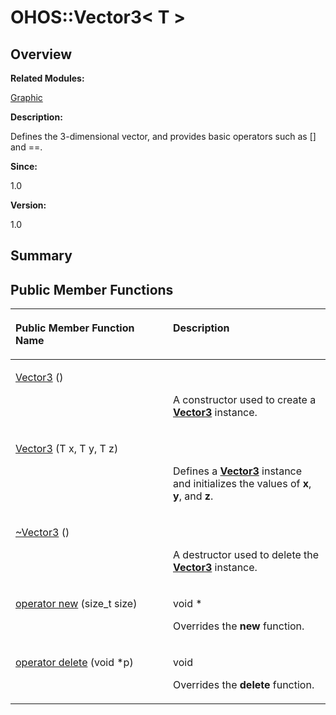# OHOS::Vector3< T \><a name="ZH-CN_TOPIC_0000001054799631"></a>

## **Overview**<a name="section1255988590093535"></a>

**Related Modules:**

[Graphic](Graphic.md)

**Description:**

Defines the 3-dimensional vector, and provides basic operators such as \[\] and ==. 

**Since:**

1.0

**Version:**

1.0

## **Summary**<a name="section1268842100093535"></a>

## Public Member Functions<a name="pub-methods"></a>

<a name="table915488229093535"></a>
<table><thead align="left"><tr id="row1034634134093535"><th class="cellrowborder" valign="top" width="50%" id="mcps1.1.3.1.1"><p id="p950025967093535"><a name="p950025967093535"></a><a name="p950025967093535"></a>Public Member Function Name</p>
</th>
<th class="cellrowborder" valign="top" width="50%" id="mcps1.1.3.1.2"><p id="p113282874093535"><a name="p113282874093535"></a><a name="p113282874093535"></a>Description</p>
</th>
</tr>
</thead>
<tbody><tr id="row1524881893093535"><td class="cellrowborder" valign="top" width="50%" headers="mcps1.1.3.1.1 "><p id="p323986778093535"><a name="p323986778093535"></a><a name="p323986778093535"></a><a href="Graphic.md#ga0e56d35f73116fdc410e305c1d702076">Vector3</a> ()</p>
</td>
<td class="cellrowborder" valign="top" width="50%" headers="mcps1.1.3.1.2 "><p id="p411736065093535"><a name="p411736065093535"></a><a name="p411736065093535"></a>&nbsp;</p>
<p id="p944453231093535"><a name="p944453231093535"></a><a name="p944453231093535"></a>A constructor used to create a <strong id="b1503956293093535"><a name="b1503956293093535"></a><a name="b1503956293093535"></a><a href="OHOS-Vector3-T.md">Vector3</a></strong> instance. </p>
</td>
</tr>
<tr id="row1814872371093535"><td class="cellrowborder" valign="top" width="50%" headers="mcps1.1.3.1.1 "><p id="p1088397538093535"><a name="p1088397538093535"></a><a name="p1088397538093535"></a><a href="Graphic.md#ga1b07727c686eb7a4d028d1052cc0fd3c">Vector3</a> (T x, T y, T z)</p>
</td>
<td class="cellrowborder" valign="top" width="50%" headers="mcps1.1.3.1.2 "><p id="p243088238093535"><a name="p243088238093535"></a><a name="p243088238093535"></a>&nbsp;</p>
<p id="p1239930115093535"><a name="p1239930115093535"></a><a name="p1239930115093535"></a>Defines a <strong id="b2013380971093535"><a name="b2013380971093535"></a><a name="b2013380971093535"></a><a href="OHOS-Vector3-T.md">Vector3</a></strong> instance and initializes the values of <strong id="b1305718351093535"><a name="b1305718351093535"></a><a name="b1305718351093535"></a>x</strong>, <strong id="b1017579570093535"><a name="b1017579570093535"></a><a name="b1017579570093535"></a>y</strong>, and <strong id="b1458457507093535"><a name="b1458457507093535"></a><a name="b1458457507093535"></a>z</strong>. </p>
</td>
</tr>
<tr id="row915538491093535"><td class="cellrowborder" valign="top" width="50%" headers="mcps1.1.3.1.1 "><p id="p558107410093535"><a name="p558107410093535"></a><a name="p558107410093535"></a><a href="Graphic.md#ga3b5bda0743cb7968e10429b627444f20">~Vector3</a> ()</p>
</td>
<td class="cellrowborder" valign="top" width="50%" headers="mcps1.1.3.1.2 "><p id="p1461955842093535"><a name="p1461955842093535"></a><a name="p1461955842093535"></a>&nbsp;</p>
<p id="p774141554093535"><a name="p774141554093535"></a><a name="p774141554093535"></a>A destructor used to delete the <strong id="b950631110093535"><a name="b950631110093535"></a><a name="b950631110093535"></a><a href="OHOS-Vector3-T.md">Vector3</a></strong> instance. </p>
</td>
</tr>
<tr id="row1547579048093535"><td class="cellrowborder" valign="top" width="50%" headers="mcps1.1.3.1.1 "><p id="p40032879093535"><a name="p40032879093535"></a><a name="p40032879093535"></a><a href="Graphic.md#ga4854963aa969ee20a6cd174a70f5cd23">operator new</a> (size_t size)</p>
</td>
<td class="cellrowborder" valign="top" width="50%" headers="mcps1.1.3.1.2 "><p id="p1788921768093535"><a name="p1788921768093535"></a><a name="p1788921768093535"></a>void *&nbsp;</p>
<p id="p1494333974093535"><a name="p1494333974093535"></a><a name="p1494333974093535"></a>Overrides the <strong id="b1474261930093535"><a name="b1474261930093535"></a><a name="b1474261930093535"></a>new</strong> function. </p>
</td>
</tr>
<tr id="row2060731062093535"><td class="cellrowborder" valign="top" width="50%" headers="mcps1.1.3.1.1 "><p id="p891867920093535"><a name="p891867920093535"></a><a name="p891867920093535"></a><a href="Graphic.md#gadf1997a0f56ac2b220e7f0f8e8e0a6ef">operator delete</a> (void *p)</p>
</td>
<td class="cellrowborder" valign="top" width="50%" headers="mcps1.1.3.1.2 "><p id="p2006102609093535"><a name="p2006102609093535"></a><a name="p2006102609093535"></a>void&nbsp;</p>
<p id="p102909005093535"><a name="p102909005093535"></a><a name="p102909005093535"></a>Overrides the <strong id="b536177586093535"><a name="b536177586093535"></a><a name="b536177586093535"></a>delete</strong> function. </p>
</td>
</tr>
</tbody>
</table>

